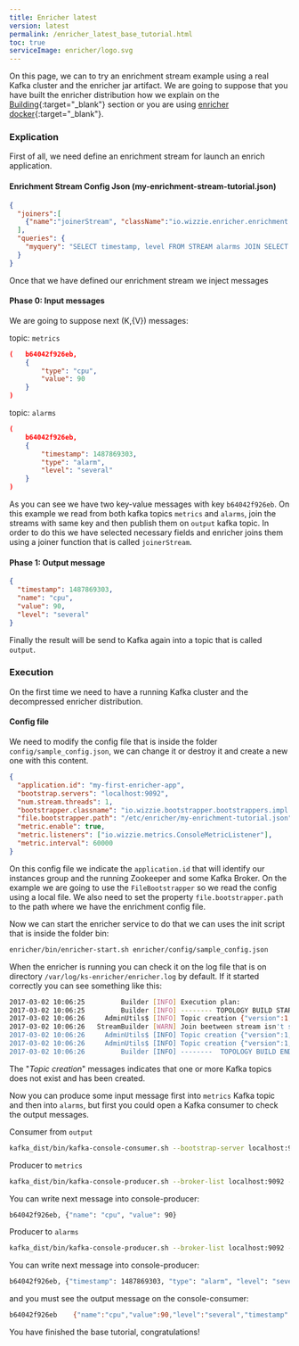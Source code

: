 ```yaml
---
title: Enricher latest
version: latest
permalink: /enricher_latest_base_tutorial.html
toc: true
serviceImage: enricher/logo.svg
---
```


On this page, we can to try an enrichment stream example using a real Kafka cluster and the enricher jar artifact. We are going to suppose that you have built the enricher distribution how we explain on the [Building](https://github.com/wizzie-io/enricher#compiling-sources){:target="_blank"} section or you are using [enricher docker](https://hub.docker.com/r/wizzieio/enricher/){:target="_blank"}.

### Explication
First of all, we need define an enrichment stream for launch an enrich application.

#### Enrichment Stream Config Json (my-enrichment-stream-tutorial.json)

```json
{
  "joiners":[
    {"name":"joinerStream", "className":"io.wizzie.enricher.enrichment.join.impl.StreamPreferredJoiner"}
  ],
  "queries": {
    "myquery": "SELECT timestamp, level FROM STREAM alarms JOIN SELECT * FROM STREAM metrics USING joinerStream INSERT INTO STREAM output"
  }
}
```

Once that we have defined our enrichment stream we inject messages

#### Phase 0: Input messages

We are going to suppose next (K,{V}) messages:

topic: `metrics`

```json
(   b64042f926eb,
    {
        "type": "cpu",
        "value": 90
    }
)
```

topic: `alarms`

```json
(
    b64042f926eb,
    {
        "timestamp": 1487869303,
        "type": "alarm",
        "level": "several"
    }
)  
```

As you can see we have two key-value messages with key `b64042f926eb`. On this example we read from both kafka topics `metrics` and `alarms`, join the streams with same key and then publish them on `output` kafka topic. In order to do this we have selected necessary fields and enricher joins them using a joiner function that is called `joinerStream`.

#### Phase 1: Output message

```json
{
  "timestamp": 1487869303,
  "name": "cpu",
  "value": 90,
  "level": "several"
}
```

Finally the result will be send to Kafka again into a topic that is called `output`.

### Execution
On the first time we need to have a running Kafka cluster and the decompressed enricher distribution.

#### Config file
We need to modify the config file that is inside the folder `config/sample_config.json`, we can change it or destroy it and create a new one with this content.

```json
{
  "application.id": "my-first-enricher-app",
  "bootstrap.servers": "localhost:9092",
  "num.stream.threads": 1,
  "bootstrapper.classname": "io.wizzie.bootstrapper.bootstrappers.impl.FileBootstrapper",
  "file.bootstrapper.path": "/etc/enricher/my-enrichment-tutorial.json",
  "metric.enable": true,
  "metric.listeners": ["io.wizzie.metrics.ConsoleMetricListener"],
  "metric.interval": 60000
}
```

On this config file we indicate the `application.id` that will identify our instances group and the running Zookeeper and some Kafka Broker. On the example we are going to use the `FileBootstrapper` so we read the config using a local file. We also need to set the property `file.bootstrapper.path` to the path where we have the enrichment config file.

Now we can start the enricher service to do that we can uses the init script that is inside the folder bin:

```bash
enricher/bin/enricher-start.sh enricher/config/sample_config.json
```

When the enricher is running you can check it on the log file that is on directory `/var/log/ks-enricher/enricher.log` by default. If it started correctly you can see something like this:

```bash
2017-03-02 10:06:25         Builder [INFO] Execution plan:
2017-03-02 10:06:25         Builder [INFO] -------- TOPOLOGY BUILD START --------
2017-03-02 10:06:26     AdminUtils$ [INFO] Topic creation {"version":1,"partitions":{"2":[0],"1":[0],"3":[0],"0":[0]}}
2017-03-02 10:06:26   StreamBuilder [WARN] Join beetween stream isn't supported yet! The join is changed to use stream-table join
2017-03-02 10:06:26     AdminUtils$ [INFO] Topic creation {"version":1,"partitions":{"2":[0],"1":[0],"3":[0],"0":[0]}}
2017-03-02 10:06:26     AdminUtils$ [INFO] Topic creation {"version":1,"partitions":{"2":[0],"1":[0],"3":[0],"0":[0]}}
2017-03-02 10:06:26         Builder [INFO] --------  TOPOLOGY BUILD END  --------
```

The "*Topic creation*" messages indicates that one or more Kafka topics does not exist and has been created.

Now you can produce some input message first into `metrics` Kafka topic and then into `alarms`, but first you could open a Kafka consumer to check the output messages.

Consumer from `output`

```bash
kafka_dist/bin/kafka-console-consumer.sh --bootstrap-server localhost:9092 --property print.key=true --topic output --new-consumer
```

Producer to `metrics`

```bash
kafka_dist/bin/kafka-console-producer.sh --broker-list localhost:9092 --property parse.key=true --property key.separator=, --topic metrics
```

You can write next message into console-producer:

```bash
b64042f926eb, {"name": "cpu", "value": 90}
```

Producer to `alarms`

```bash
kafka_dist/bin/kafka-console-producer.sh --broker-list localhost:9092 --property parse.key=true --property key.separator=, --topic alarms
```

You can write next message into console-producer:

```bash
b64042f926eb, {"timestamp": 1487869303, "type": "alarm", "level": "several"}
```

and you must see the output message on the console-consumer:

```bash
b64042f926eb	{"name":"cpu","value":90,"level":"several","timestamp":1487869303}
```

You have finished the base tutorial, congratulations!
